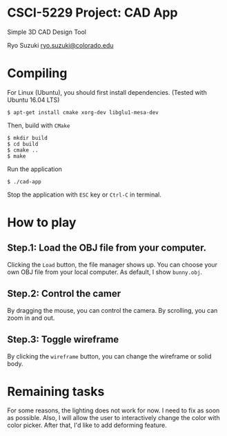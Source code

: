 # CSCI-5229 Project: CAD App
Simple 3D CAD Design Tool

Ryo Suzuki
ryo.suzuki@colorado.edu

# Compiling

For Linux (Ubuntu), you should first install dependencies. (Tested with Ubuntu 16.04 LTS)

```
$ apt-get install cmake xorg-dev libglu1-mesa-dev
```

Then, build with `CMake`

```
$ mkdir build
$ cd build
$ cmake ..
$ make
```

Run the application

```
$ ./cad-app
```

Stop the application with `ESC` key or `Ctrl-C` in terminal.


# How to play

## Step.1: Load the OBJ file from your computer.
Clicking the `Load` button, the file manager shows up. You can choose your own OBJ file from your local computer.
As default, I show `bunny.obj`.

## Step.2: Control the camer
By dragging the mouse, you can control the camera. By scrolling, you can zoom in and out.

## Step.3: Toggle wireframe
By clicking the `wireframe` button, you can change the wireframe or solid body.


# Remaining tasks
For some reasons, the lighting does not work for now. I need to fix as soon as possible.
Also, I will allow the user to interactively change the color with color picker.
After that, I'd like to add deforming feature.





